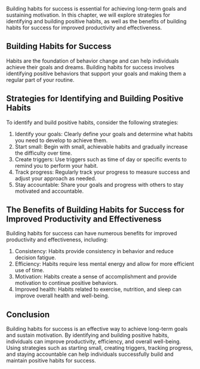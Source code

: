 
Building habits for success is essential for achieving long-term goals and sustaining motivation. In this chapter, we will explore strategies for identifying and building positive habits, as well as the benefits of building habits for success for improved productivity and effectiveness.

Building Habits for Success
---------------------------

Habits are the foundation of behavior change and can help individuals achieve their goals and dreams. Building habits for success involves identifying positive behaviors that support your goals and making them a regular part of your routine.

Strategies for Identifying and Building Positive Habits
-------------------------------------------------------

To identify and build positive habits, consider the following strategies:

1. Identify your goals: Clearly define your goals and determine what habits you need to develop to achieve them.
2. Start small: Begin with small, achievable habits and gradually increase the difficulty over time.
3. Create triggers: Use triggers such as time of day or specific events to remind you to perform your habit.
4. Track progress: Regularly track your progress to measure success and adjust your approach as needed.
5. Stay accountable: Share your goals and progress with others to stay motivated and accountable.

The Benefits of Building Habits for Success for Improved Productivity and Effectiveness
---------------------------------------------------------------------------------------

Building habits for success can have numerous benefits for improved productivity and effectiveness, including:

1. Consistency: Habits provide consistency in behavior and reduce decision fatigue.
2. Efficiency: Habits require less mental energy and allow for more efficient use of time.
3. Motivation: Habits create a sense of accomplishment and provide motivation to continue positive behaviors.
4. Improved health: Habits related to exercise, nutrition, and sleep can improve overall health and well-being.

Conclusion
----------

Building habits for success is an effective way to achieve long-term goals and sustain motivation. By identifying and building positive habits, individuals can improve productivity, efficiency, and overall well-being. Using strategies such as starting small, creating triggers, tracking progress, and staying accountable can help individuals successfully build and maintain positive habits for success.

